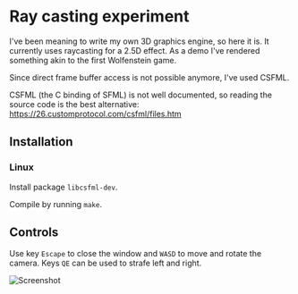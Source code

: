 # Ray casting experiment

I've been meaning to write my own 3D graphics engine, so here it is.
It currently uses raycasting for a 2.5D effect. As a demo I've rendered
something akin to the first Wolfenstein game.

Since direct frame buffer access is not possible anymore, I've used CSFML.

CSFML (the C binding of SFML) is not well documented, so reading the source
code is the best alternative: https://26.customprotocol.com/csfml/files.htm

## Installation

### Linux

Install package `libcsfml-dev`.

Compile by running `make`.

## Controls

Use key `Escape` to close the window and `WASD` to move and rotate the camera.
Keys `QE` can be used to strafe left and right.

![Screenshot](https://user-images.githubusercontent.com/5512054/139965678-059558f5-756f-4eab-a4c7-941fe170dbe2.png)
